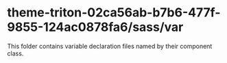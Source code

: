 # theme-triton-02ca56ab-b7b6-477f-9855-124ac0878fa6/sass/var

This folder contains variable declaration files named by their component class.
